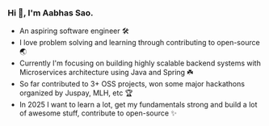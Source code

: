 ### Hi 👋, I'm Aabhas Sao.
- An aspiring software engineer 🛠️
- I love problem solving and learning through contributing to open-source 🌏
- Currently I'm focusing on building highly scalable backend systems with Microservices architecture using Java and Spring ☘️
- So far contributed to 3+ OSS projects, won some major hackathons organized by Juspay, MLH, etc 🏆
- In 2025 I want to learn a lot, get my fundamentals strong and build a lot of awesome stuff, contribute to open-source ✨
